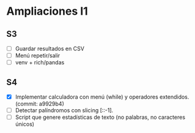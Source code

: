 # Ampliaciones I1
## S3
- [ ] Guardar resultados en CSV
- [ ] Menú repetir/salir
- [ ] venv + rich/pandas

## S4
- [x] Implementar calculadora con menú (while) y operadores extendidos. (commit: a9929b4)
- [ ] Detectar palíndromos con slicing [::-1].
- [ ] Script que genere estadísticas de texto (no palabras, no caracteres únicos)